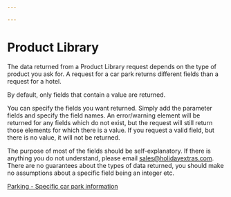 ```yaml
---

---
```


# Product Library

The data returned from a Product Library request depends on the type of product you ask for. A request for a car park returns different fields than a request for a hotel.

By default, only fields that contain a value are returned.

You can specify the fields you want returned. Simply add the parameter fields and specify the field names. An error/warning element will be returned for any fields which do not exist, but the request will still return those elements for which there is a value. If you request a valid field, but there is no value, it will not be returned.


The purpose of most of the fields should be self-explanatory. If there is anything you do not understand, please email <sales@holidayextras.com>. There are no guarantees about the types of data returned, you should make no assumptions about a specific field being an integer etc.


[Parking - Specific car park information](hxapi/productlibrary/parking)

